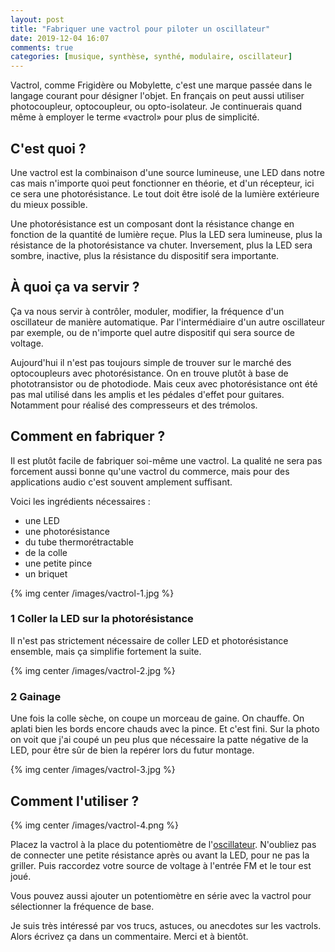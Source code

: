 ```yaml
---
layout: post
title: "Fabriquer une vactrol pour piloter un oscillateur"
date: 2019-12-04 16:07
comments: true
categories: [musique, synthèse, synthé, modulaire, oscillateur]
---
```


Vactrol, comme Frigidère ou Mobylette, c'est une marque passée dans le langage
courant pour désigner l'objet. En français on peut aussi utiliser photocoupleur,
optocoupleur, ou opto-isolateur.  Je continuerais quand même à employer le terme «vactrol»
pour plus de simplicité.

## C'est quoi ?

Une vactrol est la combinaison d'une source lumineuse, une LED dans notre cas mais n'importe quoi peut fonctionner en théorie,
et d'un récepteur, ici ce sera une photorésistance.
Le tout doit être isolé de la lumière extérieure du mieux possible.

Une photorésistance est un composant dont la résistance change en fonction de la quantité de lumière reçue.
Plus la LED sera lumineuse, plus la résistance de la photorésistance va chuter.
Inversement, plus la LED sera sombre, inactive, plus la résistance du dispositif
sera importante.

<!-- more -->

## À quoi ça va servir ?

Ça va nous servir à contrôler, moduler, modifier, la fréquence d'un oscillateur de manière
automatique. Par l'intermédiaire d'un autre oscillateur par exemple, ou de
n'importe quel autre dispositif qui sera source de voltage.

Aujourd'hui il n'est pas toujours simple de trouver sur le marché des optocoupleurs
avec photorésistance. On en trouve plutôt à base de phototransistor ou de photodiode.
Mais ceux avec photorésistance ont été pas mal utilisé dans les amplis et les
pédales d'effet pour guitares. Notamment pour réalisé des compresseurs et des trémolos.

## Comment en fabriquer ?

Il est plutôt facile de fabriquer soi-même une vactrol. La qualité ne sera pas
forcement aussi bonne qu'une vactrol du commerce, mais pour des applications
audio c'est souvent amplement suffisant.

Voici les ingrédients nécessaires :

- une LED
- une photorésistance
- du tube thermorétractable
- de la colle
- une petite pince
- un briquet

{% img center /images/vactrol-1.jpg %}

### 1 Coller la LED sur la photorésistance

Il n'est pas strictement nécessaire de coller LED et photorésistance ensemble,
mais ça simplifie fortement la suite.

{% img center /images/vactrol-2.jpg %}


### 2 Gainage

Une fois la colle sèche, on coupe un morceau de gaine. On chauffe. On aplati
bien les bords encore chauds avec la pince. Et c'est fini.  Sur la photo on
voit que j'ai coupé un peu plus que nécessaire la patte négative de la LED,
pour être sûr de bien la repérer lors du futur montage.

{% img center /images/vactrol-3.jpg %}

## Comment l'utiliser ?

{% img center /images/vactrol-4.png %}

Placez la vactrol à la place du potentiomètre de l'[oscillateur](http://lkdjiin.github.io/blog/2019/12/02/fonctionnement-dun-oscillateur-a-base-de-cd40106/).
N'oubliez pas de connecter une petite résistance après ou avant la LED, pour ne
pas la griller. Puis raccordez votre source de voltage à l'entrée FM et le tour
est joué.

Vous pouvez aussi ajouter un potentiomètre en série avec la vactrol pour sélectionner la fréquence de base.

Je suis très intéressé par vos trucs, astuces, ou anecdotes sur les vactrols. Alors écrivez ça dans un commentaire. Merci et à bientôt.
